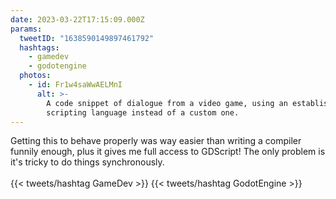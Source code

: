 ```yaml
---
date: 2023-03-22T17:15:09.000Z
params:
  tweetID: "1638590149897461792"
  hashtags:
    - gamedev
    - godotengine
  photos:
    - id: Fr1w4saWwAELMnI
      alt: >-
        A code snippet of dialogue from a video game, using an established
        scripting language instead of a custom one.
---
```


Getting this to behave properly was way easier than writing a compiler funnily
enough, plus it gives me full access to GDScript! The only problem is it's
tricky to do things synchronously.\
\
{{< tweets/hashtag GameDev >}} {{< tweets/hashtag GodotEngine >}}
